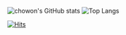 ![chowon's GitHub stats](https://github-readme-stats.vercel.app/api?username=kimchowon&show_icons=true&theme=tokyonight)
![Top Langs](https://github-readme-stats.vercel.app/api/top-langs/?username=kimchowon&layout=compact&theme=tokyonight)

[![Hits](https://hits.seeyoufarm.com/api/count/incr/badge.svg?url=https%3A%2F%2Fgithub.com%2Fkimchowon&count_bg=%2379C83D&title_bg=%23555555&icon=&icon_color=%23E7E7E7&title=hits&edge_flat=false)](https://hits.seeyoufarm.com)

